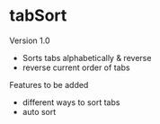 # tabSort

Version 1.0
- Sorts tabs alphabetically & reverse
- reverse current order of tabs


Features to be added
- different ways to sort tabs
- auto sort
